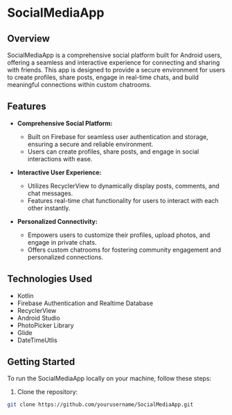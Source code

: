 # SocialMediaApp

## Overview

SocialMediaApp is a comprehensive social platform built for Android users, offering a seamless and interactive experience for connecting and sharing with friends. This app is designed to provide a secure environment for users to create profiles, share posts, engage in real-time chats, and build meaningful connections within custom chatrooms.

## Features

- **Comprehensive Social Platform:** 
  - Built on Firebase for seamless user authentication and storage, ensuring a secure and reliable environment.
  - Users can create profiles, share posts, and engage in social interactions with ease.

- **Interactive User Experience:**
  - Utilizes RecyclerView to dynamically display posts, comments, and chat messages.
  - Features real-time chat functionality for users to interact with each other instantly.

- **Personalized Connectivity:**
  - Empowers users to customize their profiles, upload photos, and engage in private chats.
  - Offers custom chatrooms for fostering community engagement and personalized connections.

## Technologies Used

- Kotlin
- Firebase Authentication and Realtime Database
- RecyclerView
- Android Studio
- PhotoPicker Library
- Glide
- DateTimeUtlis

## Getting Started

To run the SocialMediaApp locally on your machine, follow these steps:

1. Clone the repository:

```bash
git clone https://github.com/yourusername/SocialMediaApp.git
